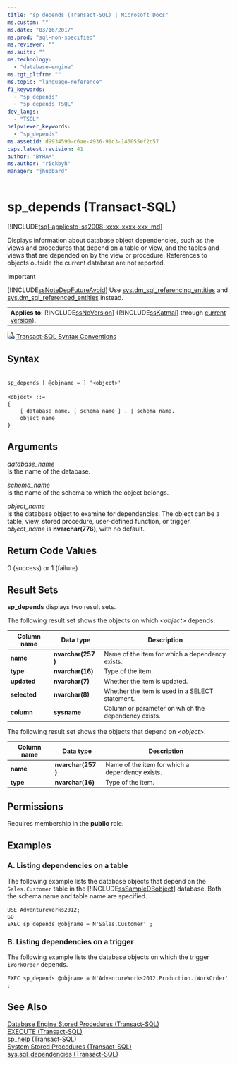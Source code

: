 ```yaml
---
title: "sp_depends (Transact-SQL) | Microsoft Docs"
ms.custom: ""
ms.date: "03/16/2017"
ms.prod: "sql-non-specified"
ms.reviewer: ""
ms.suite: ""
ms.technology: 
  - "database-engine"
ms.tgt_pltfrm: ""
ms.topic: "language-reference"
f1_keywords: 
  - "sp_depends"
  - "sp_depends_TSQL"
dev_langs: 
  - "TSQL"
helpviewer_keywords: 
  - "sp_depends"
ms.assetid: d9934590-c6ae-4936-91c3-146055ef2c57
caps.latest.revision: 41
author: "BYHAM"
ms.author: "rickbyh"
manager: "jhubbard"
---
```

# sp_depends (Transact-SQL)
[!INCLUDE[tsql-appliesto-ss2008-xxxx-xxxx-xxx_md](../../includes/tsql-appliesto-ss2008-xxxx-xxxx-xxx-md.md)]

  Displays information about database object dependencies, such as the views and procedures that depend on a table or view, and the tables and views that are depended on by the view or procedure. References to objects outside the current database are not reported.  
  
> [!IMPORTANT]  
>  [!INCLUDE[ssNoteDepFutureAvoid](../../includes/ssnotedepfutureavoid-md.md)] Use [sys.dm_sql_referencing_entities](../../relational-databases/system-dynamic-management-views/sys-dm-sql-referencing-entities-transact-sql.md) and [sys.dm_sql_referenced_entities](../../relational-databases/system-dynamic-management-views/sys-dm-sql-referenced-entities-transact-sql.md) instead.  
  
||  
|-|  
|**Applies to**: [!INCLUDE[ssNoVersion](../../includes/ssnoversion-md.md)] ([!INCLUDE[ssKatmai](../../includes/sskatmai-md.md)] through [current version](http://go.microsoft.com/fwlink/p/?LinkId=299658)).|  
  
 ![Topic link icon](../../database-engine/configure-windows/media/topic-link.gif "Topic link icon") [Transact-SQL Syntax Conventions](../../t-sql/language-elements/transact-sql-syntax-conventions-transact-sql.md)  
  
## Syntax  
  
```  
  
sp_depends [ @objname = ] '<object>'   
  
<object> ::=  
{  
    [ database_name. [ schema_name ] . | schema_name.  
    object_name  
}  
```  
  
## Arguments  
 *database_name*  
 Is the name of the database.  
  
 *schema_name*  
 Is the name of the schema to which the object belongs.  
  
 *object_name*  
 Is the database object to examine for dependencies. The object can be a table, view, stored procedure, user-defined function, or trigger. o*bject_name* is **nvarchar(776)**, with no default.  
  
## Return Code Values  
 0 (success) or 1 (failure)  
  
## Result Sets  
 **sp_depends** displays two result sets.  
  
 The following result set shows the objects on which *\<object>* depends.  
  
|Column name|Data type|Description|  
|-----------------|---------------|-----------------|  
|**name**|**nvarchar(257** **)**|Name of the item for which a dependency exists.|  
|**type**|**nvarchar(16)**|Type of the item.|  
|**updated**|**nvarchar(7)**|Whether the item is updated.|  
|**selected**|**nvarchar(8)**|Whether the item is used in a SELECT statement.|  
|**column**|**sysname**|Column or parameter on which the dependency exists.|  
  
 The following result set shows the objects that depend on *\<object>*.  
  
|Column name|Data type|Description|  
|-----------------|---------------|-----------------|  
|**name**|**nvarchar(257** **)**|Name of the item for which a dependency exists.|  
|**type**|**nvarchar(16)**|Type of the item.|  
  
## Permissions  
 Requires membership in the **public** role.  
  
## Examples  
  
### A. Listing dependencies on a table  
 The following example lists the database objects that depend on the `Sales.Customer` table in the [!INCLUDE[ssSampleDBobject](../../includes/sssampledbobject-md.md)] database. Both the schema name and table name are specified.  
  
```  
USE AdventureWorks2012;  
GO  
EXEC sp_depends @objname = N'Sales.Customer' ;  
```  
  
### B. Listing dependencies on a trigger  
 The following example lists the database objects on which the trigger `iWorkOrder` depends.  
  
```  
EXEC sp_depends @objname = N'AdventureWorks2012.Production.iWorkOrder' ;  
```  
  
## See Also  
 [Database Engine Stored Procedures &#40;Transact-SQL&#41;](../../relational-databases/system-stored-procedures/database-engine-stored-procedures-transact-sql.md)   
 [EXECUTE &#40;Transact-SQL&#41;](../../t-sql/language-elements/execute-transact-sql.md)   
 [sp_help &#40;Transact-SQL&#41;](../../relational-databases/system-stored-procedures/sp-help-transact-sql.md)   
 [System Stored Procedures &#40;Transact-SQL&#41;](../../relational-databases/system-stored-procedures/system-stored-procedures-transact-sql.md)   
 [sys.sql_dependencies &#40;Transact-SQL&#41;](../../relational-databases/system-catalog-views/sys-sql-dependencies-transact-sql.md)  
  
  